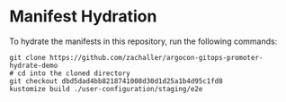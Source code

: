 # Manifest Hydration

To hydrate the manifests in this repository, run the following commands:

```shell
git clone https://github.com/zachaller/argocon-gitops-promoter-hydrate-demo
# cd into the cloned directory
git checkout dbd5dad4bb8218741008d30d1d25a1b4d95c1fd8
kustomize build ./user-configuration/staging/e2e
```
